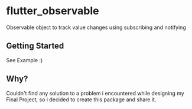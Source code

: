 # flutter_observable

Observable object to track value changes using subscribing and notifying

## Getting Started
See Example :)

## Why?
Couldn't find any solution to a problem i encountered while designing my Final Project,
so i decided to create this package and share it.
